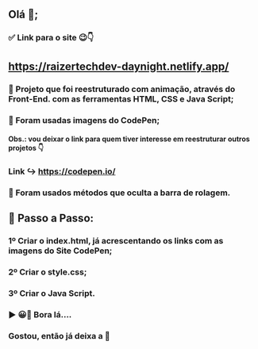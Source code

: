 ## Olá 👋;

### ✅ Link para o site 😉👇

## https://raizertechdev-daynight.netlify.app/

###  🔵 Projeto que foi reestruturado com animação, através do Front-End. com as ferramentas HTML, CSS e Java Script;

### 🔵 Foram usadas imagens do CodePen;
#### Obs.: vou deixar o link para quem tiver interesse em reestruturar outros projetos 👇
### Link ↪ https://codepen.io/

### 🔵 Foram usados métodos que oculta a barra de rolagem.

## 🚀 Passo a Passo:

### 1º Criar o index.html, já acrescentando os links com as imagens do Site CodePen;

### 2º Criar o style.css;

### 3º Criar o  Java Script.

### ▶ 😀👀 Bora lá....


### Gostou, então já deixa a 🌟
